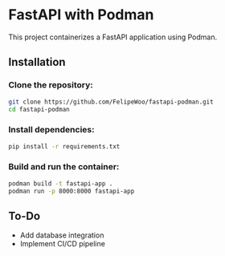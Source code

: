 # FastAPI with Podman

This project containerizes a FastAPI application using Podman.

## Installation

### Clone the repository:
```bash
git clone https://github.com/FelipeWoo/fastapi-podman.git
cd fastapi-podman
```
### Install dependencies:
```bash
pip install -r requirements.txt
```
### Build and run the container:
```bash
podman build -t fastapi-app .
podman run -p 8000:8000 fastapi-app
```
## To-Do
- Add database integration
- Implement CI/CD pipeline
